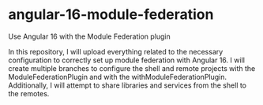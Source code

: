 # angular-16-module-federation
Use Angular 16 with the Module Federation plugin

In this repository, I will upload everything related to the necessary configuration to correctly set up module federation with Angular 16. 
I will create multiple branches to configure the shell and remote projects with the ModuleFederationPlugin and with the withModuleFederationPlugin. 
Additionally, I will attempt to share libraries and services from the shell to the remotes.
